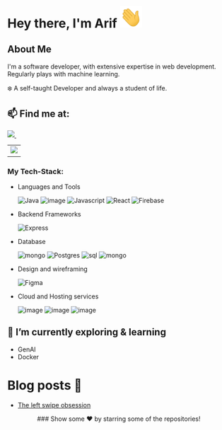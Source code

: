 <!-- ## Hi there 👋 -->
# Hey there, I'm Arif <img src="https://raw.githubusercontent.com/ABSphreak/ABSphreak/master/gifs/Hi.gif" width="50px">



## About Me
I'm a software developer, with extensive expertise in web development. Regularly plays with machine learning.
<!-- Previously I used to work at [DigitalDose Technologoes](https://www.digitaldose.com/) -->

❄️ A self-taught Developer and always a student of life.
## 📫 Find me at:

<table>
  <tr>
    <a href="https://www.linkedin.com/in/mohammed-arif-905b61248/">
    <img src="https://img.shields.io/badge/linkedin-%230077B5.svg?&style=for-the-badge&logo=linkedin&logoColor=white" />
  </a>&nbsp;&nbsp;
   <td><a href="mailto:abdulraheemarif10@gmail.com"><img src="https://img.shields.io/badge/Gmail-D14836?style=for-the-badge&logo=gmail&logoColor=white"></a></td>
</table>

### My Tech-Stack:
* Languages and Tools

  ![Java](https://img.shields.io/badge/java-%2300ADD8.svg?style=for-the-badge&logo=java&logoColor=white)
  ![image](https://img.shields.io/badge/Python-14354C?style=for-the-badge&logo=python&logoColor=white)
  ![Javascript](https://img.shields.io/badge/javascript-%2300ADD8.svg?style=for-the-badge&logo=javascript&logoColor=white)
  ![React](https://img.shields.io/badge/react-%2300ADD8.svg?style=for-the-badge&logo=react&logoColor=blue)
  ![Firebase](https://img.shields.io/badge/firebase-%2300ADD8.svg?style=for-the-badge&logo=firebase&logoColor=white)
  


* Backend Frameworks


  ![Express](https://img.shields.io/badge/express-%23092E20.svg?style=for-the-badge&logo=express&logoColor=white)




* Database



  ![mongo](https://img.shields.io/badge/MongoDB-4EA94B?style=for-the-badge&logo=mongodb&logoColor=white)
  ![Postgres](https://img.shields.io/badge/postgres-%23316192.svg?style=for-the-badge&logo=postgresql&logoColor=white)
  ![sql](https://img.shields.io/badge/sql-%2307405e.svg?&style=for-the-badge&logo=sql&logoColor=white)
  ![mongo](https://img.shields.io/badge/MongoDB-4EA94B?style=for-the-badge&logo=mongodb&logoColor=white)
  <!-- ![Redis](https://img.shields.io/badge/redis-%23DD0031.svg?style=for-the-badge&logo=redis&logoColor=white) -->

* Design and wireframing

  
  ![Figma](https://img.shields.io/badge/figma-%2300ADD8.svg?style=for-the-badge&logo=figma&logoColor=white)


  

<!-- * CI/CD
  
  ![Docker](https://img.shields.io/badge/docker-%230db7ed.svg?style=for-the-badge&logo=docker&logoColor=white)
-->

* Cloud and Hosting services

  ![image](https://img.shields.io/badge/Microsoft_Azure-0089D6?style=for-the-badge&logo=microsoft-azure&logoColor=white)
  ![image](https://img.shields.io/badge/Google_Cloud-4285F4?style=for-the-badge&logo=google-cloud&logoColor=white)
  ![image](https://img.shields.io/badge/Hostinger-4285F4?style=for-the-badge&logo=hostinger&logoColor=white)
  <!-- <img alt="AWS" src="https://img.shields.io/badge/AWS%20-%23FF9900.svg?&style=for-the-badge&logo=amazon-aws&logoColor=white"/> -->


<!-- ## 🔭 I’m currently working on -->
<!-- * [integrateme.co](https://github.com/integrateme-co/) -->

## 🌱 I’m currently exploring & learning

* GenAI
* Docker

# Blog posts 📝
<!-- BLOG-POST-LIST:START -->
- [The left swipe obsession](https://medium.com/abdulraheemarif10/the-left-swipe-obsession)
<!-- BLOG-POST-LIST:END -->


<!-- <a href="https://github.com/Aifff">
 <img align="center" src="https://github-readme-stats.vercel.app/api?username=uzaxirr&show_icons=true&theme=dark&line_height=27&title_color=2EDDD5&bg_color=000000&hide_border=1" alt="Uzair's github stats"/>
</a> -->

<!-- ![GitHub Streak](https://github-readme-streak-stats.herokuapp.com?user=uzaxirr&theme=great-gatsby&hide_border=true&sideNums=2EDDD5&background=000000&ring=1CC6DD&border=DD2727&currStreakNum=2ACBDD)

<br>
<p align="center"> <img src="https://komarev.com/ghpvc/?username=uzaxirr" alt="devded" /> </p>

<p><img align="center" src="https://github-readme-stats.vercel.app/api/top-langs?username=uzaxirr&show_icons=true&locale=en&layout=compact&bg_color=000000&hide_border=1&title_color=2EDDD5"" alt="uzaxirr" /></p>

  -->

<div align="center">
### Show some ❤️ by starring some of the repositories!
</div>






<!--
**Aifff/Aifff** is a ✨ _special_ ✨ repository because its `README.md` (this file) appears on your GitHub profile.

Here are some ideas to get you started:

- 🔭 I’m currently working on ...
- 🌱 I’m currently learning ...
- 👯 I’m looking to collaborate on ...
- 🤔 I’m looking for help with ...
- 💬 Ask me about ...
- 📫 How to reach me: ...
- 😄 Pronouns: ...
- ⚡ Fun fact: ...
-->
